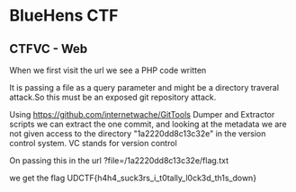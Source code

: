 # BlueHens CTF 
## CTFVC - Web
When we first visit the url we see a PHP code written

<?php if (isset($\_GET\['file'\])){ $file \= $\_GET\['file'\];  
    if (strpos($file, "..") === false){  
      include(\_\_DIR\_\_ . $file);  
    }  
  } //Locked down with version control waddup echo highlight\_file(\_\_FILE\_\_, true);  
?>

It is passing a file as a query parameter and might be a directory traveral attack.So this must be an exposed git repository attack.

Using https://github.com/internetwache/GitTools Dumper and Extractor scripts we can  extract the one commit, and looking at the metadata we are not given access to the directory "1a2220dd8c13c32e" 
in the version control system.
VC stands for version control

On passing this in the url ?file=/1a2220dd8c13c32e/flag.txt

we get the flag
UDCTF{h4h4_suck3rs_i_t0tally_l0ck3d_th1s_down}




